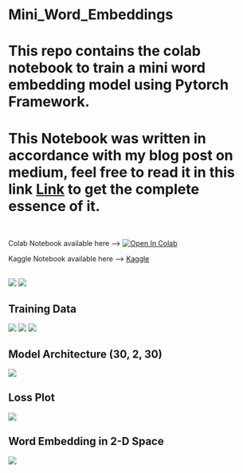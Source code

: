 # Mini_Word_Embeddings
# This repo contains the colab notebook to train a mini word embedding model using Pytorch Framework.
# This Notebook was written in accordance with my blog post on medium, feel free to read it in this link [Link](https://medium.com/towards-artificial-intelligence/create-your-own-mini-word-embedding-from-scratch-c7b32bd84f8e) to get the complete essence of it.

<br />


Colab Notebook available here -->  [![Open In Colab](https://colab.research.google.com/assets/colab-badge.svg)](https://colab.research.google.com/github/bala-codes/Mini_Word_Embeddings/blob/master/codes/Mini_Word_Embedding.ipynb )

Kaggle Notebook available here --> [Kaggle](https://www.kaggle.com/balakrishcodes/create-mini-word-embedding-from-scratch-in-pytorch)

<br />

<img src="https://cdn-images-1.medium.com/max/1200/1*7UfFNLo0BKf2TrcV6koWtw.png">
<img src="https://cdn-images-1.medium.com/max/800/1*cR2EQv3ck6S2JEa8PSB2gg.png">

<br />

## Training Data
<img src="https://cdn-images-1.medium.com/max/800/1*pDeswCr7eBhEDtiywMkAqQ.png">
<img src="https://cdn-images-1.medium.com/max/800/1*SANI-0E8qSTHzGHg4HHtNA.png">
<img src="https://cdn-images-1.medium.com/max/1200/1*r_9zfDywyD1TbVpxKENHjw.png">

<br />

## Model Architecture (30, 2, 30)
<img src="https://cdn-images-1.medium.com/max/800/1*rb9i3dT_rH3DB31atto_Ag.png">

<br />

## Loss Plot
<img src="https://cdn-images-1.medium.com/max/800/1*0lvgniLyuPSzzamjrlsjmg.png">

<br />

## Word Embedding in 2-D Space
<img src="https://cdn-images-1.medium.com/max/800/1*nVUCnGntlWBDN1g1H6ZNoA.png">

